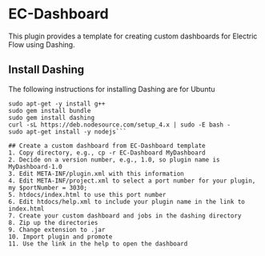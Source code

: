 # EC-Dashboard
This plugin provides a template for creating custom dashboards for Electric Flow using Dashing.

## Install Dashing
The following instructions for installing Dashing are for Ubuntu

```sudo apt-get -y install ruby-dev
sudo apt-get -y install g++
sudo gem install bundle
sudo gem install dashing
curl -sL https://deb.nodesource.com/setup_4.x | sudo -E bash -
sudo apt-get install -y nodejs```

## Create a custom dashboard from EC-Dashboard template
1. Copy directory, e.g., cp -r EC-Dashboard MyDashboard
2. Decide on a version number, e.g., 1.0, so plugin name is MyDashboard-1.0
3. Edit META-INF/plugin.xml with this information
4. Edit META-INF/project.xml to select a port number for your plugin, my $portNumber = 3030;
5. htdocs/index.html to use this port number
6. Edit htdocs/help.xml to include your plugin name in the link to index.html
7. Create your custom dashboard and jobs in the dashing directory
8. Zip up the directories
9. Change extension to .jar
10. Import plugin and promote
11. Use the link in the help to open the dashboard

